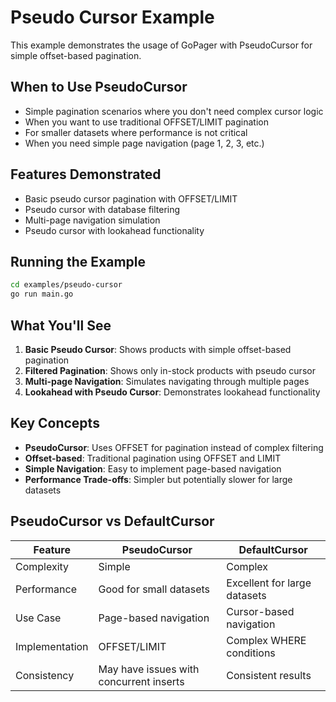 # Pseudo Cursor Example

This example demonstrates the usage of GoPager with PseudoCursor for simple offset-based pagination.

## When to Use PseudoCursor

- Simple pagination scenarios where you don't need complex cursor logic
- When you want to use traditional OFFSET/LIMIT pagination
- For smaller datasets where performance is not critical
- When you need simple page navigation (page 1, 2, 3, etc.)

## Features Demonstrated

- Basic pseudo cursor pagination with OFFSET/LIMIT
- Pseudo cursor with database filtering
- Multi-page navigation simulation
- Pseudo cursor with lookahead functionality

## Running the Example

```bash
cd examples/pseudo-cursor
go run main.go
```

## What You'll See

1. **Basic Pseudo Cursor**: Shows products with simple offset-based pagination
2. **Filtered Pagination**: Shows only in-stock products with pseudo cursor
3. **Multi-page Navigation**: Simulates navigating through multiple pages
4. **Lookahead with Pseudo Cursor**: Demonstrates lookahead functionality

## Key Concepts

- **PseudoCursor**: Uses OFFSET for pagination instead of complex filtering
- **Offset-based**: Traditional pagination using OFFSET and LIMIT
- **Simple Navigation**: Easy to implement page-based navigation
- **Performance Trade-offs**: Simpler but potentially slower for large datasets

## PseudoCursor vs DefaultCursor

| Feature | PseudoCursor | DefaultCursor |
|---------|--------------|---------------|
| Complexity | Simple | Complex |
| Performance | Good for small datasets | Excellent for large datasets |
| Use Case | Page-based navigation | Cursor-based navigation |
| Implementation | OFFSET/LIMIT | Complex WHERE conditions |
| Consistency | May have issues with concurrent inserts | Consistent results |

